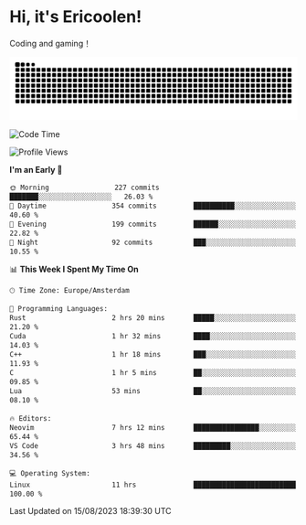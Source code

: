 # Hi, it's Ericoolen!
Coding and gaming！

<picture>
  <source media="(prefers-color-scheme: dark)" srcset="https://raw.githubusercontent.com/Eric-Song-Nop/Eric-Song-Nop/output/github-contribution-grid-snake-dark.svg">
  <source media="(prefers-color-scheme: light)" srcset="https://raw.githubusercontent.com/Eric-Song-Nop/Eric-Song-Nop/output/github-contribution-grid-snake.svg">
  <img alt="github contribution grid snake animation" src="https://raw.githubusercontent.com/Eric-Song-Nop/Eric-Song-Nop/output/github-contribution-grid-snake.svg">
</picture>

<!--START_SECTION:waka-->
![Code Time](http://img.shields.io/badge/Code%20Time-944%20hrs%203%20mins-blue)

![Profile Views](http://img.shields.io/badge/Profile%20Views-15-blue)

**I'm an Early 🐤** 

```text
🌞 Morning                227 commits         ███████░░░░░░░░░░░░░░░░░░   26.03 % 
🌆 Daytime                354 commits         ██████████░░░░░░░░░░░░░░░   40.60 % 
🌃 Evening                199 commits         ██████░░░░░░░░░░░░░░░░░░░   22.82 % 
🌙 Night                  92 commits          ███░░░░░░░░░░░░░░░░░░░░░░   10.55 % 
```


📊 **This Week I Spent My Time On** 

```text
🕑︎ Time Zone: Europe/Amsterdam

💬 Programming Languages: 
Rust                     2 hrs 20 mins       █████░░░░░░░░░░░░░░░░░░░░   21.20 % 
Cuda                     1 hr 32 mins        ████░░░░░░░░░░░░░░░░░░░░░   14.03 % 
C++                      1 hr 18 mins        ███░░░░░░░░░░░░░░░░░░░░░░   11.93 % 
C                        1 hr 5 mins         ██░░░░░░░░░░░░░░░░░░░░░░░   09.85 % 
Lua                      53 mins             ██░░░░░░░░░░░░░░░░░░░░░░░   08.10 % 

🔥 Editors: 
Neovim                   7 hrs 12 mins       ████████████████░░░░░░░░░   65.44 % 
VS Code                  3 hrs 48 mins       █████████░░░░░░░░░░░░░░░░   34.56 % 

💻 Operating System: 
Linux                    11 hrs              █████████████████████████   100.00 % 
```


 Last Updated on 15/08/2023 18:39:30 UTC
<!--END_SECTION:waka-->
